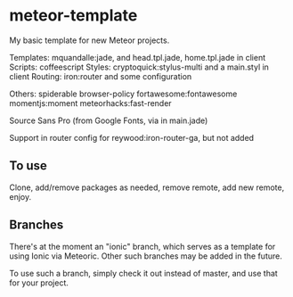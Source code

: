 meteor-template
===============

My basic template for new Meteor projects.

Templates: mquandalle:jade, and head.tpl.jade, home.tpl.jade in client
Scripts: coffeescript
Styles: cryptoquick:stylus-multi and a main.styl in client
Routing: iron:router and some configuration

Others:
spiderable
browser-policy
fortawesome:fontawesome
momentjs:moment
meteorhacks:fast-render

Source Sans Pro (from Google Fonts, via <head> in main.jade)

Support in router config for reywood:iron-router-ga, but not added

To use
------

Clone, add/remove packages as needed, remove remote, add new remote, enjoy.

Branches
--------

There's at the moment an "ionic" branch, which serves as a template for using Ionic via Meteoric. Other such branches may be added in the future.

To use such a branch, simply check it out instead of master, and use that for your project.
